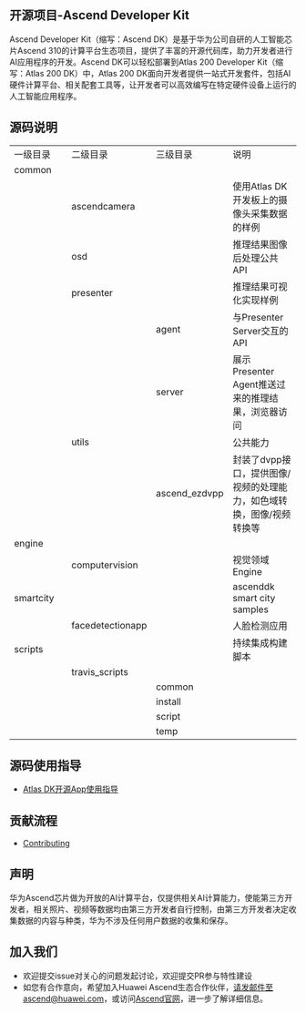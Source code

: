 ## 开源项目-Ascend Developer Kit

Ascend Developer Kit（缩写：Ascend DK）是基于华为公司自研的人工智能芯片Ascend 310的计算平台生态项目，提供了丰富的开源代码库，助力开发者进行AI应用程序的开发。Ascend DK可以轻松部署到Atlas 200 Developer Kit（缩写：Atlas 200 DK）中，Atlas 200 DK面向开发者提供一站式开发套件，包括AI硬件计算平台、相关配套工具等，让开发者可以高效编写在特定硬件设备上运行的人工智能应用程序。

## 源码说明

<table>
<tr> 
	<td width="20%">一级目录</td>
	<td width="20%">二级目录</td>
    <td width="20%">三级目录</td>
	<td >说明</td>
</tr>
<tr>
	<td>common</td>
	<td></td>
    <td></td>
	<td></td>
</tr>
<tr>
 	<td></td>
	<td>ascendcamera</td>
    <td></td>
	<td>使用Atlas DK开发板上的摄像头采集数据的样例</td>
</tr>
<tr>
	<td></td>
	<td>osd</td>
    <td></td>
	<td>推理结果图像后处理公共API</td>
</tr>
<tr>
	<td></td>
	<td>presenter</td>
    <td></td>
	<td>推理结果可视化实现样例</td>
</tr>
<tr>
	<td></td>
	<td></td>
	<td>agent</td>
	<td>与Presenter Server交互的API</td>
</tr>
<tr>
	<td></td>
	<td></td>
	<td>server</td>
	<td>展示Presenter Agent推送过来的推理结果，浏览器访问</td>
</tr>
<tr>
	<td></td>
	<td>utils</td>
    <td></td>
	<td>公共能力</td>
</tr>
<tr>
	<td></td>
	<td></td>
    <td>ascend_ezdvpp</td>
	<td>封装了dvpp接口，提供图像/视频的处理能力，如色域转换，图像/视频转换等</td>
</tr>
<tr>
	<td>engine</td>
	<td></td>
    <td></td>
	<td></td>
</tr>
<tr>
	<td></td>
	<td>computervision</td>
    <td></td>
	<td>视觉领域Engine</td>
</tr>
<tr>
	<td>smartcity</td>
	<td></td>
    <td></td>
	<td>ascenddk smart city samples</td>
</tr>
<tr>
	<td></td>
    <td>facedetectionapp</td>
	<td></td>
	<td>人脸检测应用</td>
</tr>
<tr>
	<td>scripts</td>
	<td></td>
    <td></td>
	<td>持续集成构建脚本</td>
</tr>
<tr>
	<td></td>
	<td>travis_scripts</td>
    <td></td>
	<td></td>
</tr>
<tr>
	<td></td>
	<td></td>
    <td>common</td>
	<td></td>
</tr>
<tr>
	<td></td>
	<td></td>
    <td>install</td>
	<td></td>
</tr>
<tr>
	<td></td>
	<td></td>
    <td>script</td>
	<td></td>
</tr>
<tr>
	<td></td>
	<td></td>
    <td>temp</td>
	<td></td>
</tr>
</table>

## 源码使用指导
-   [Atlas DK开源App使用指导](https://ascend.github.io/ascenddk-private/doc/samplecode/OverView.html)

## 贡献流程
-   [Contributing](contributing.md)

## 声明
华为Ascend芯片做为开放的AI计算平台，仅提供相关AI计算能力，使能第三方开发者，相关照片、视频等数据均由第三方开发者自行控制，由第三方开发者决定收集数据的内容与种类，华为不涉及任何用户数据的收集和保存。

## 加入我们
* 欢迎提交issue对关心的问题发起讨论，欢迎提交PR参与特性建设
* 如您有合作意向，希望加入Huawei Ascend生态合作伙伴，请发邮件至ascend@huawei.com，或访问[Ascend官网](https://www.huawei.com/minisite/ascend/cn/index.html)，进一步了解详细信息。
